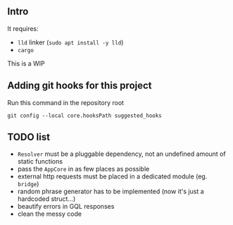 ## Intro

It requires:
- `lld` linker (`sudo apt install -y lld`)
- `cargo`

This is a WIP

## Adding git hooks for this project

Run this command in the repository root
```shell script
git config --local core.hooksPath suggested_hooks
```

## TODO list
- `Resolver` must be a pluggable dependency, not an undefined amount of static functions
- pass the `AppCore` in as few places as possible
- external http requests must be placed in a dedicated module (eg. `bridge`)
- random phrase generator has to be implemented (now it's just a hardcoded struct...)
- beautify errors in GQL responses
- clean the messy code
